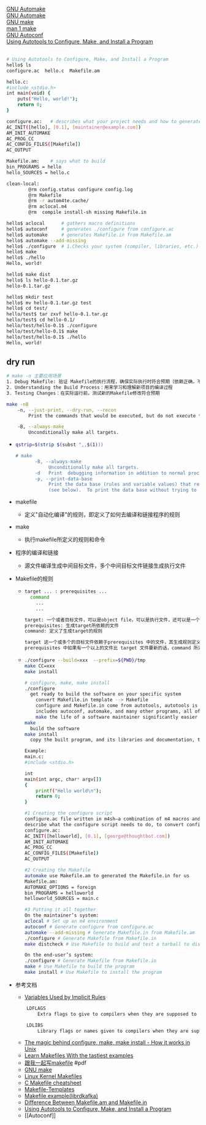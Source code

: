 [GNU Automake](https://www.gnu.org/software/automake/manual/html_node/index.html)  
[GNU Automake](https://www.gnu.org/software/automake/manual/automake.html)  
[GNU make](https://www.gnu.org/software/make/manual/make.html)  
[man 1 make](https://linux.die.net/man/1/make)  
[GNU Autoconf](https://www.gnu.org/savannah-checkouts/gnu/autoconf/manual/autoconf-2.72/index.html)  
[Using Autotools to Configure, Make, and Install a Program](https://earthly.dev/blog/autoconf/)  
[]()  
[]()  


```bash
# Using Autotools to Configure, Make, and Install a Program
hello$ ls
configure.ac  hello.c  Makefile.am

hello.c:
#include <stdio.h>
int main(void) {
    puts("Hello, world!");
    return 0;
}

configure.ac:	# describes what your project needs and how to generate configure
AC_INIT([hello], [0.1], [maintainer@example.com])
AM_INIT_AUTOMAKE
AC_PROG_CC
AC_CONFIG_FILES([Makefile])
AC_OUTPUT

Makefile.am:	# says what to build
bin_PROGRAMS = hello
hello_SOURCES = hello.c

clean-local:
        @rm config.status configure config.log
        @rm Makefile
        @rm -r autom4te.cache/
        @rm aclocal.m4
        @rm  compile install-sh missing Makefile.in

hello$ aclocal		# gathers macro definitions
hello$ autoconf		# generates ./configure from configure.ac
hello$ automake		# generates Makefile.in from Makefile.am
hello$ automake --add-missing
hello$ ./configure	# 1.Checks your system (compiler, libraries, etc.) 2.Substitutes results into the Makefile.in templates 3.Produces real Makefile files that are tailored to your machine
hello$ make
hello$ ./hello
Hello, world!

hello$ make dist
hello$ ls hello-0.1.tar.gz
hello-0.1.tar.gz

hello$ mkdir test
hello$ mv hello-0.1.tar.gz test
hello$ cd test/
hello/test$ tar zxvf hello-0.1.tar.gz
hello/test$ cd hello-0.1/
hello/test/hello-0.1$ ./configure
hello/test/hello-0.1$ make
hello/test/hello-0.1$ ./hello
Hello, world!
```

## dry run
```bash
# make -n 主要应用场景
1. Debug Makefile: 验证 Makefile的执行流程，确保实际执行时符合预期（依赖正确，不会覆写文件等）
2. Understanding the Build Process：用来学习和理解新项目的编译过程
3. Testing Changes：在实际运行前，测试新的Makefile修改符合预期

make -nB
	-n, --just-print, --dry-run, --recon
		Print the commands that would be executed, but do not execute them (except in certain circumstances).

	-B, --always-make
		Unconditionally make all targets.
```

- ```bash
  qstrip=$(strip $(subst ",,$(1)))
  
  # make
         -B, --always-make
              Unconditionally make all targets.
         -d   Print  debugging information in addition to normal processing.
         -p, --print-data-base
              Print the data base (rules and variable values) that results from reading the makefiles; then execute as usual or as otherwise specified.  This also prints the version information given  by  the  -v  switch
              (see below).  To print the data base without trying to remake any files, use make -p -f/dev/null.
  
  ```
- makefile
	- 定义"自动化编译"的规则，即定义了如何去编译和链接程序的规则
- make
	- 执行makefile所定义的规则和命令
- 程序的编译和链接
	- 源文件编译生成中间目标文件，多个中间目标文件链接生成执行文件
- Makefile的规则
	- ```bash
	  target ... : prerequisites ...
	  	command
	      ...
	      ...
	  
	  target: 一个或者目标文件，可以是object file，可以是执行文件，还可以是一个标签（label）
	  prerequisites: 生成target所依赖的文件
	  command: 定义了生成target的规则
	  
	  target 这一个或多个的目标文件依赖于prerequisites 中的文件，其生成规则定义在 command 中，
	  prerequisites 中如果有一个以上的文件比 target 文件要新的话，command 所定义的命令就会被执行
	  ```
	- ```bash
	  ./configure --build=xxx  --prefix=${PWD}/tmp
	  make CC=xxx
	  make install
	  
	  # configure, make, make install
	  ./configure
	  	get ready to build the software on your specific system
	      convert Makefile.in template --> Makefile
	      configure and Makefile.in come from autotools, autotools is a suite of programs which 
	      includes autoconf, automake, and many other programs, all of which work together to 
	      make the life of a software maintainer significantly easier
	  make
	  	build the software
	  make install
	  	copy the built program, and its libraries and documentation, to the correct locations
	  
	  Example:
	  main.c:
	  #include <stdio.h>
	  
	  int
	  main(int argc, char* argv[])
	  {
	      printf("Hello world\n");
	      return 0;
	  }
	  
	  #1 Creating the configure script
	  configure.ac file written in m4sh—a combination of m4 macros and POSIX shell script—to 
	  describe what the configure script needs to do, to convert configure.ac --> configure
	  configure.ac:
	  AC_INIT([helloworld], [0.1], [george@thoughtbot.com])
	  AM_INIT_AUTOMAKE
	  AC_PROG_CC
	  AC_CONFIG_FILES([Makefile])
	  AC_OUTPUT
	  
	  #2 Creating the Makefile
	  automake use Makefile.am to generated the Makefile.in for us
	  Makefile.am:
	  AUTOMAKE_OPTIONS = foreign
	  bin_PROGRAMS = helloworld
	  helloworld_SOURCES = main.c
	  
	  #3 Putting it all together
	  On the maintainer’s system:
	  aclocal # Set up an m4 environment
	  autoconf # Generate configure from configure.ac
	  automake --add-missing # Generate Makefile.in from Makefile.am
	  ./configure # Generate Makefile from Makefile.in
	  make distcheck # Use Makefile to build and test a tarball to distribute
	  
	  On the end-user’s system:
	  ./configure # Generate Makefile from Makefile.in
	  make # Use Makefile to build the program
	  make install # Use Makefile to install the program
	  ```

- 参考文档
	- [Variables Used by Implicit Rules](https://www.gnu.org/software/make/manual/html_node/Implicit-Variables.html)
	```bash
		LDFLAGS
			Extra flags to give to compilers when they are supposed to invoke the linker, ‘ld’, such as -L. Libraries (-lfoo) should be added to the LDLIBS variable instead.

		LDLIBS
			Library flags or names given to compilers when they are supposed to invoke the linker, ‘ld’. LOADLIBES is a deprecated (but still supported) alternative to LDLIBS. Non-library linker flags, such as -L, should go in the LDFLAGS variable.
	```
	- [The magic behind configure, make, make install - How it works in Unix](https://thoughtbot.com/blog/the-magic-behind-configure-make-make-install)
	- [Learn Makefiles With the tastiest examples](https://makefiletutorial.com/#top)
	- [跟我一起写makefile](https://awesome-programming-books.github.io/linux/%E8%B7%9F%E6%88%91%E4%B8%80%E8%B5%B7%E5%86%99makefile.pdf) #pdf
	- [GNU make](https://www.gnu.org/software/make/manual/make.html)
	- [Linux Kernel Makefiles](https://docs.kernel.org/kbuild/makefiles.html)
	- [C Makefile cheatsheet](https://cppcheatsheet.com/notes/c_make.html)
	- [Makefile-Templates](https://github.com/TheNetAdmin/Makefile-Templates)
	- [Makefile example(librdkafka)](https://github.com/confluentinc/librdkafka/blob/master/Makefile)
	- [Difference Between Makefile.am and Makefile.in](https://www.baeldung.com/linux/makefile-am-vs-in)
	- [Using Autotools to Configure, Make, and Install a Program](https://gist.github.com/pksunkara/988716)
	- [[Autoconf]]